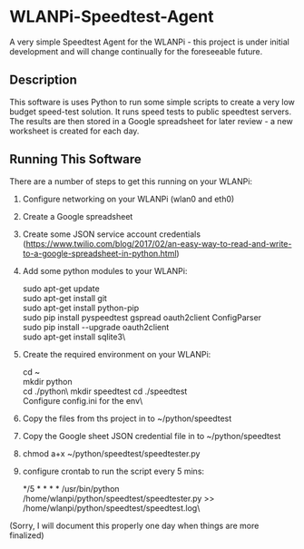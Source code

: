 # WLANPi-Speedtest-Agent

A very simple Speedtest Agent for the WLANPi - this project is under initial development and will change continually for the foreseeable future.

## Description

This software is uses Python to run some simple scripts to create a very low budget speed-test solution. It runs speed tests to public speedtest servers. The results are then stored in a Google spreadsheet for later review - a new worksheet is created for each day.


## Running This Software

There are a number of steps to get this running on your WLANPi:

 1. Configure networking on your WLANPi (wlan0 and eth0)
 2. Create a Google spreadsheet
 3. Create some JSON service account credentials (https://www.twilio.com/blog/2017/02/an-easy-way-to-read-and-write-to-a-google-spreadsheet-in-python.html)
 4. Add some python modules to your WLANPi:
    
    sudo apt-get update\
    sudo apt-get install git\
    sudo apt-get install python-pip\
    sudo pip install pyspeedtest gspread oauth2client ConfigParser\
    sudo pip install --upgrade oauth2client\
    sudo apt-get install sqlite3\
 5. Create the required environment on your WLANPi:
    
    cd ~\
    mkdir python\
    cd ./python\\
    mkdir speedtest
    cd ./speedtest\
    Configure config.ini for the env\
 6. Copy the files from ths project in to ~/python/speedtest
 7. Copy the Google sheet JSON credential file in to ~/python/speedtest
 8. chmod a+x ~/python/speedtest/speedtester.py
 7. configure crontab to run the script every 5 mins:
    
    */5 * * * * /usr/bin/python /home/wlanpi/python/speedtest/speedtester.py >> /home/wlanpi/python/speedtest/speedtest.log\

(Sorry, I will document this properly one day when things are more finalized)
    



